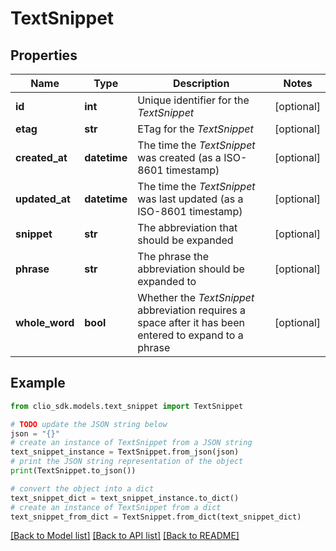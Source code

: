 # TextSnippet


## Properties

Name | Type | Description | Notes
------------ | ------------- | ------------- | -------------
**id** | **int** | Unique identifier for the *TextSnippet* | [optional] 
**etag** | **str** | ETag for the *TextSnippet* | [optional] 
**created_at** | **datetime** | The time the *TextSnippet* was created (as a ISO-8601 timestamp) | [optional] 
**updated_at** | **datetime** | The time the *TextSnippet* was last updated (as a ISO-8601 timestamp) | [optional] 
**snippet** | **str** | The abbreviation that should be expanded | [optional] 
**phrase** | **str** | The phrase the abbreviation should be expanded to | [optional] 
**whole_word** | **bool** | Whether the *TextSnippet* abbreviation requires a space after it has been entered to expand to a phrase | [optional] 

## Example

```python
from clio_sdk.models.text_snippet import TextSnippet

# TODO update the JSON string below
json = "{}"
# create an instance of TextSnippet from a JSON string
text_snippet_instance = TextSnippet.from_json(json)
# print the JSON string representation of the object
print(TextSnippet.to_json())

# convert the object into a dict
text_snippet_dict = text_snippet_instance.to_dict()
# create an instance of TextSnippet from a dict
text_snippet_from_dict = TextSnippet.from_dict(text_snippet_dict)
```
[[Back to Model list]](../README.md#documentation-for-models) [[Back to API list]](../README.md#documentation-for-api-endpoints) [[Back to README]](../README.md)



